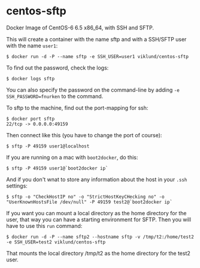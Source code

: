 centos-sftp
=============

Docker Image of CentOS-6 6.5 x86\_64, with SSH and SFTP.

This will create a container with the name sftp and with a SSH/SFTP user with
the name `user1`:

    $ docker run -d -P --name sftp -e SSH_USER=user1 viklund/centos-sftp

To find out the password, check the logs:

    $ docker logs sftp

You can also specify the password on the command-line by adding
`-e SSH_PASSWORD=fnurken` to the command.

To sftp to the machine, find out the port-mapping for ssh:

    $ docker port sftp
    22/tcp -> 0.0.0.0:49159

Then connect like this (you have to change the port of course):

    $ sftp -P 49159 user1@localhost

If you are running on a mac with `boot2docker`, do this:

    $ sftp -P 49159 user1@`boot2docker ip`

And if you don't wnat to store any information about the host in your `.ssh` settings:

    $ sftp -o "CheckHostIP no" -o "StrictHostKeyCHecking no" -o "UserKnownHostsFile /dev/null" -P 49159 test2@`boot2docker ip`


If you want you can mount a local directory as the home directory for the user,
that way you can have a starting environment for SFTP. Then you will have to
use this `run` command:

    $ docker run -d -P --name sftp2 --hostname sftp -v /tmp/t2:/home/test2 -e SSH_USER=test2 viklund/centos-sftp

That mounts the local directory /tmp/t2 as the home directory for the test2 user.
